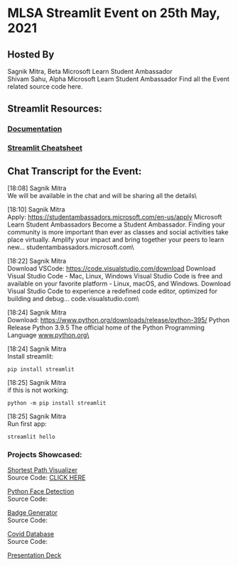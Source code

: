 # MLSA Streamlit Event on 25th May, 2021
## Hosted By 
Sagnik Mitra, Beta Microsoft Learn Student Ambassador\
Shivam Sahu, Alpha Microsoft Learn Student Ambassador
Find all the Event related source code here.

## Streamlit Resources:
### [Documentation]() 
### [Streamlit Cheatsheet](https://share.streamlit.io/daniellewisdl/streamlit-cheat-sheet/app.py)

## Chat Transcript for the Event:

[18:08] Sagnik Mitra\
We will be available in the chat and will be sharing all the details\

[18:10] Sagnik Mitra\
Apply: https://studentambassadors.microsoft.com/en-us/apply
Microsoft Learn Student Ambassadors
Become a Student Ambassador. Finding your community is more important than ever as classes and social activities take place virtually. Amplify your impact and bring together your peers to learn new...
studentambassadors.microsoft.com\

[18:22] Sagnik Mitra\
Download VSCode: https://code.visualstudio.com/download
Download Visual Studio Code - Mac, Linux, Windows
Visual Studio Code is free and available on your favorite platform - Linux, macOS, and Windows. Download Visual Studio Code to experience a redefined code editor, optimized for building and debug...
code.visualstudio.com\

[18:24] Sagnik Mitra\
Download: https://www.python.org/downloads/release/python-395/
Python Release Python 3.9.5
The official home of the Python Programming Language
www.python.org\

[18:24] Sagnik Mitra\
Install streamlit:

```
pip install streamlit
```

[18:25] Sagnik Mitra\
if this is not working:
```
python -m pip install streamlit
```

[18:25] Sagnik Mitra\
Run first app:
```
streamlit hello
```

### Projects Showcased:
[Shortest Path Visualizer](https://share.streamlit.io/supershivam13/shortest_route_visualizer_for_electric_vehicles/main/main.py)\
Source Code: [CLICK HERE](https://github.com/supershivam13/Shortest_Route_Visualizer_for_Electric_Vehicles/blob/main/main.py)

[Python Face Detection](https://share.streamlit.io/sagnikmitra/face-detection-opencv-streamlit/main/app.py)\
Source Code: []()

[Badge Generator](https://bit.ly/qwiklabs-progress)\
Source Code: []()

[Covid Database](https://covidoff.live/viewdata.html)\
Source Code: []()

[Presentation Deck]()



